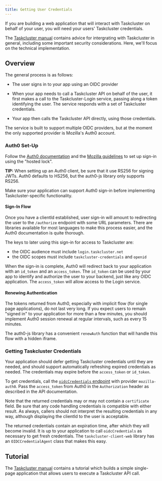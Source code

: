 ```yaml
---
title: Getting User Credentials
---
```


If you are building a web application that will interact with Taskcluster on
behalf of your user, you will need your users' Taskcluster credentials.

The [Taskcluster manual](/manual/using/integration) contains advice for
intergrating with Taskcluster in general, including some important security
considerations.  Here, we'll focus on the technical implementation.

## Overview

The general process is as follows:

 * The user signs in to your app using an OIDC provider

 * When your app needs to call a Taskcluster API on behalf of the user, it
   first makes a call to the Taskcluster-Login service, passing along a token
   identifying the user.  The service responds with a set of Taskcluster
   credentials.
 
 * Your app then calls the Taskcluster API directly, using those credentials.

The service is built to support multiple OIDC providers, but at the moment the
only supported provider is Mozilla's Auth0 account.

### Auth0 Set-Up

Follow the [Auth0 documentation](https://auth0.com/docs) and the [Mozilla
guidelines](https://wiki.mozilla.org/Security/Guidelines/OpenID_connect) to set
up sign-in using the "hosted lock".

**TIP:** When setting up an Auth0 client, be sure that it use RS256 for signing
JWTs. Auth0 defaults to HS256, but the auth0-js library only supports RS256.

Make sure your application can support Auth0 sign-in before implementing
Taskcluster-specific functionality.

#### Sign-In Flow

Once you have a clientId established, user sign-in will amount to redirecting
the user to the `/authorize` endpoint with some URL parameters. There are
libraries available for most languages to make this process easier, and the
Auth0 documentation is quite thorough.

The keys to later using this sign-in for access to Taskcluster are:
 * the OIDC audience must include `login.taskcluster.net`
 * the OIDC scopes must include `taskcluster-credentials` and `openid`

When the sign-in is complete, Auth0 will redirect back to your application with
an `id_token` and an `access_token`. The `id_token` can be used by your app to
identify and authorize the user to your backend, just like any OIDC
application. The `access_token` will allow access to the Login service.

#### Renewing Authentication

The tokens returned from Auth0, especially with implicit flow (for single page
applications), do not last very long.  If you expect users to remain "signed
in" to your application for more than a few minutes, you should implement Auth0
session renewal at regular intervals, such as every 15 minutes.

The auth0-js library has a convenient `renewAuth` function that will handle
this flow with a hidden iframe.

### Getting Taskcluster Credentials

Your application should defer getting Taskcluster credentials until they are
needed, and should support automatically refreshing expired credentials as
needed. The credentials may expire before the `access_token` or `id_token`.

To get credentials, call the [`oidcCredentials`
endpoint](/reference/integrations/taskcluster-login/references/api#oidcCredentials)
with provider `mozilla-auth0`.  Pass the `access_token` from Auth0 in the
`Authorization` header as described in the API documentation.

Note that the returned credentials may or may not contain a `certificate`
field. Be sure that any code handling credentials is compatible with either
result. As always, callers should not interpret the resulting credentials in
any way, although displaying the clientId to the user is acceptable.

The returned credentials contain an expiration time, after which they will
become invalid.  It is up to your application to call `oidcCredentials` as
necessary to get fresh credentials.  The `taskcluster-client-web` library has
an `OIDCCredentialAgent` class that makes this easy.

## Tutorial

The [Taskcluster
manual](https://docs.taskcluster.net/manual/using/integration/frontend)
contains a tutorial which builds a simple single-page application that allows
users to execute a Taskcluster API call.

